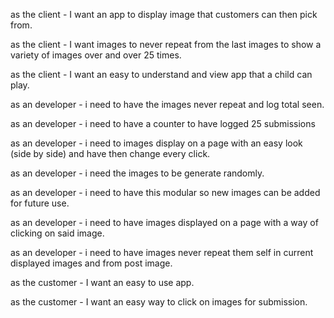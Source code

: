 as the client - I want an app to display image that customers can then pick from.

as the client - I want images to never repeat from the last images to show a variety of images over and over 25 times.

as the client - I want an easy to understand and view app that a child can play.

as an developer - i need to have the images never repeat and log total seen.

as an developer - i need to have a counter to have logged 25 submissions

as an developer - i need to images display on a page with an easy look (side by side) and have then change every click.

as an developer - i need the images to be generate randomly.

as an developer - i need to have this modular so new images can be added for future use.

as an developer - i need to have images displayed on a page with a way of clicking on said image.  

as an developer - i need to have images never repeat them self in current displayed images and from post image.

as the customer - I want an easy to use app.

as the customer - I want an easy way to click on images for submission.

 
